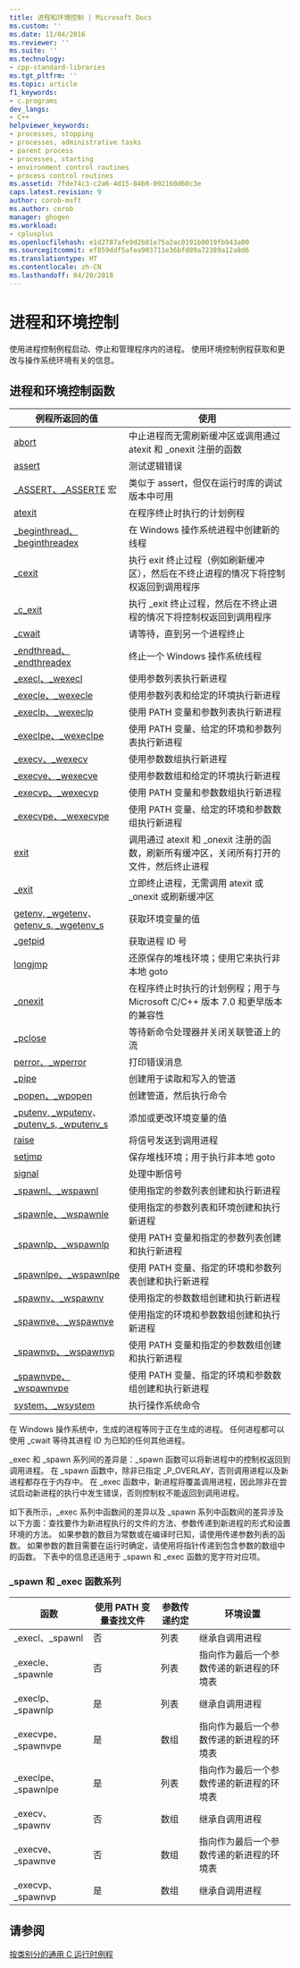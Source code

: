 ```yaml
---
title: 进程和环境控制 | Microsoft Docs
ms.custom: ''
ms.date: 11/04/2016
ms.reviewer: ''
ms.suite: ''
ms.technology:
- cpp-standard-libraries
ms.tgt_pltfrm: ''
ms.topic: article
f1_keywords:
- c.programs
dev_langs:
- C++
helpviewer_keywords:
- processes, stopping
- processes, administrative tasks
- parent process
- processes, starting
- environment control routines
- process control routines
ms.assetid: 7fde74c3-c2a6-4d15-84b8-092160d60c3e
caps.latest.revision: 9
author: corob-msft
ms.author: corob
manager: ghogen
ms.workload:
- cplusplus
ms.openlocfilehash: e1d2787afe9d2b81e75a2ac0191b0019fb943a00
ms.sourcegitcommit: ef859ddf5afea903711e36bfd89a72389a12a8d6
ms.translationtype: HT
ms.contentlocale: zh-CN
ms.lasthandoff: 04/20/2018
---
```

# <a name="process-and-environment-control"></a>进程和环境控制

使用进程控制例程启动、停止和管理程序内的进程。 使用环境控制例程获取和更改与操作系统环境有关的信息。

## <a name="process-and-environment-control-functions"></a>进程和环境控制函数

|例程所返回的值|使用|
|-------------|---------|
|[abort](../c-runtime-library/reference/abort.md)|中止进程而无需刷新缓冲区或调用通过 atexit 和 _onexit 注册的函数|
|[assert](../c-runtime-library/reference/assert-macro-assert-wassert.md)|测试逻辑错误|
|[_ASSERT、_ASSERTE](../c-runtime-library/reference/assert-asserte-assert-expr-macros.md) 宏|类似于 assert，但仅在运行时库的调试版本中可用|
|[atexit](../c-runtime-library/reference/atexit.md)|在程序终止时执行的计划例程|
|[_beginthread、_beginthreadex](../c-runtime-library/reference/beginthread-beginthreadex.md)|在 Windows 操作系统进程中创建新的线程|
|[_cexit](../c-runtime-library/reference/cexit-c-exit.md)|执行 exit 终止过程（例如刷新缓冲区），然后在不终止进程的情况下将控制权返回到调用程序|
|[_c_exit](../c-runtime-library/reference/cexit-c-exit.md)|执行 _exit 终止过程，然后在不终止进程的情况下将控制权返回到调用程序|
|[_cwait](../c-runtime-library/reference/cwait.md)|请等待，直到另一个进程终止|
|[_endthread、_endthreadex](../c-runtime-library/reference/endthread-endthreadex.md)|终止一个 Windows 操作系统线程|
|[_execl、_wexecl](../c-runtime-library/reference/execl-wexecl.md)|使用参数列表执行新进程|
|[_execle、_wexecle](../c-runtime-library/reference/execle-wexecle.md)|使用参数列表和给定的环境执行新进程|
|[_execlp、_wexeclp](../c-runtime-library/reference/execlp-wexeclp.md)|使用 PATH 变量和参数列表执行新进程|
|[_execlpe、_wexeclpe](../c-runtime-library/reference/execlpe-wexeclpe.md)|使用 PATH 变量、给定的环境和参数列表执行新进程 |
|[_execv、_wexecv](../c-runtime-library/reference/execv-wexecv.md)|使用参数数组执行新进程|
|[_execve、_wexecve](../c-runtime-library/reference/execve-wexecve.md)|使用参数数组和给定的环境执行新进程|
|[_execvp、_wexecvp](../c-runtime-library/reference/execvp-wexecvp.md)|使用 PATH 变量和参数数组执行新进程|
|[_execvpe、_wexecvpe](../c-runtime-library/reference/execvpe-wexecvpe.md)|使用 PATH 变量、给定的环境和参数数组执行新进程|
|[exit](../c-runtime-library/reference/exit-exit-exit.md)|调用通过 atexit 和 _onexit 注册的函数，刷新所有缓冲区，关闭所有打开的文件，然后终止进程|
|[_exit](../c-runtime-library/reference/exit-exit-exit.md)|立即终止进程，无需调用 atexit 或 _onexit 或刷新缓冲区|
|[getenv, _wgetenv](../c-runtime-library/reference/getenv-wgetenv.md)、[getenv_s, _wgetenv_s](../c-runtime-library/reference/getenv-s-wgetenv-s.md)|获取环境变量的值|
|[_getpid](../c-runtime-library/reference/getpid.md)|获取进程 ID 号|[System::Diagnostics::Process::Id](https://msdn.microsoft.com/en-us/library/system.diagnostics.process.id.aspx)|
|[longjmp](../c-runtime-library/reference/longjmp.md)|还原保存的堆栈环境；使用它来执行非本地 goto|
|[_onexit](../c-runtime-library/reference/onexit-onexit-m.md)|在程序终止时执行的计划例程；用于与 Microsoft C/C++ 版本 7.0 和更早版本的兼容性|
|[_pclose](../c-runtime-library/reference/pclose.md)|等待新命令处理器并关闭关联管道上的流|
|[perror、_wperror](../c-runtime-library/reference/perror-wperror.md)|打印错误消息|
|[_pipe](../c-runtime-library/reference/pipe.md)|创建用于读取和写入的管道|
|[_popen、_wpopen](../c-runtime-library/reference/popen-wpopen.md)|创建管道，然后执行命令|
|[_putenv, _wputenv](../c-runtime-library/reference/putenv-wputenv.md)、[_putenv_s, _wputenv_s](../c-runtime-library/reference/putenv-s-wputenv-s.md)|添加或更改环境变量的值|
|[raise](../c-runtime-library/reference/raise.md)|将信号发送到调用进程|
|[setjmp](../c-runtime-library/reference/setjmp.md)|保存堆栈环境；用于执行非本地 goto|
|[signal](../c-runtime-library/reference/signal.md)|处理中断信号|
|[_spawnl、_wspawnl](../c-runtime-library/reference/spawnl-wspawnl.md)|使用指定的参数列表创建和执行新进程|
|[_spawnle、_wspawnle](../c-runtime-library/reference/spawnle-wspawnle.md)|使用指定的参数列表和环境创建和执行新进程|
|[_spawnlp、_wspawnlp](../c-runtime-library/reference/spawnlp-wspawnlp.md)|使用 PATH 变量和指定的参数列表创建和执行新进程|
|[_spawnlpe、_wspawnlpe](../c-runtime-library/reference/spawnlpe-wspawnlpe.md)|使用 PATH 变量、指定的环境和参数列表创建和执行新进程|
|[_spawnv、_wspawnv](../c-runtime-library/reference/spawnv-wspawnv.md)|使用指定的参数数组创建和执行新进程|
|[_spawnve、_wspawnve](../c-runtime-library/reference/spawnve-wspawnve.md)|使用指定的环境和参数数组创建和执行新进程|
|[_spawnvp、_wspawnvp](../c-runtime-library/reference/spawnvp-wspawnvp.md)|使用 PATH 变量和指定的参数数组创建和执行新进程|
|[_spawnvpe、_wspawnvpe](../c-runtime-library/reference/spawnvpe-wspawnvpe.md)|使用 PATH 变量、指定的环境和参数数组创建和执行新进程|
|[system、_wsystem](../c-runtime-library/reference/system-wsystem.md)|执行操作系统命令|

 在 Windows 操作系统中，生成的进程等同于正在生成的进程。 任何进程都可以使用 _cwait 等待其进程 ID 为已知的任何其他进程。

 _exec 和 _spawn 系列间的差异是：_spawn 函数可以将新进程中的控制权返回到调用进程。 在 _spawn 函数中，除非已指定 _P_OVERLAY，否则调用进程以及新进程都存在于内存中。 在 _exec 函数中，新进程将覆盖调用进程，因此除非在尝试启动新进程的执行中发生错误，否则控制权不能返回到调用进程。

 如下表所示，_exec 系列中函数间的差异以及 _spawn 系列中函数间的差异涉及以下方面：查找要作为新进程执行的文件的方法、参数传递到新进程的形式和设置环境的方法。 如果参数的数目为常数或在编译时已知，请使用传递参数列表的函数。 如果参数的数目需要在运行时确定，请使用将指针传递到包含参数的数组中的函数。 下表中的信息还适用于 _spawn 和 _exec 函数的宽字符对应项。

### <a name="spawn-and-exec-function-families"></a>_spawn 和 _exec 函数系列

|函数|使用 PATH 变量查找文件|参数传递约定|环境设置|
|---------------|--------------------------------------|----------------------------------|--------------------------|
|_execl、_spawnl|否|列表|继承自调用进程|
|_execle、_spawnle|否|列表|指向作为最后一个参数传递的新进程的环境表|
|_execlp、_spawnlp|是|列表|继承自调用进程|
|_execvpe、_spawnvpe|是|数组|指向作为最后一个参数传递的新进程的环境表|
|_execlpe、_spawnlpe|是|列表|指向作为最后一个参数传递的新进程的环境表|
|_execv、_spawnv|否|数组|继承自调用进程|
|_execve、_spawnve|否|数组|指向作为最后一个参数传递的新进程的环境表|
|_execvp、_spawnvp|是|数组|继承自调用进程|

## <a name="see-also"></a>请参阅

[按类别分的通用 C 运行时例程](../c-runtime-library/run-time-routines-by-category.md)<br/>
